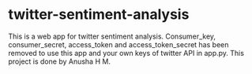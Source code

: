 # twitter-sentiment-analysis
This is a web app for twitter sentiment analysis. Consumer_key, consumer_secret, access_token and access_token_secret has been removed to use this app and your own keys of twitter API in app.py. This project is done by Anusha H M.
